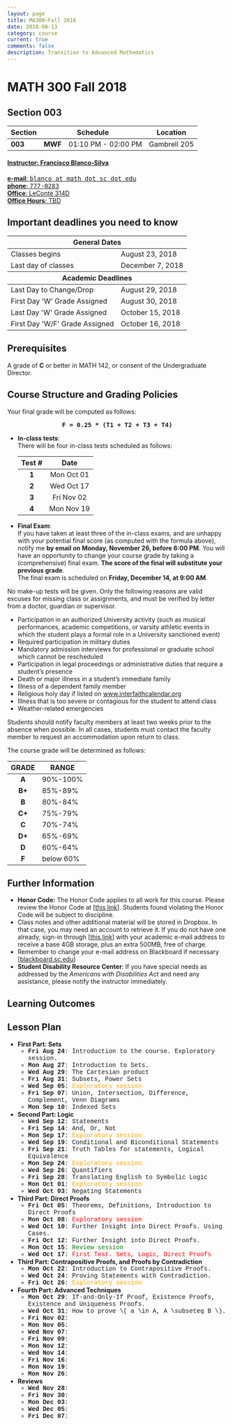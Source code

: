 ```yaml
---
layout: page
title: MA300—Fall 2018
date: 2018-08-13 
category: course
current: true  
comments: false
description: Transition to Advanced Mathematics
---
```


# MATH 300 Fall 2018

## Section 003

<!-- Meeting Times -->

<div class="row">
	<div class="col-sm-2 col-lg-2"></div>
    <div class="col-sm-8 col-lg-8">
        <table class="table table-striped">
        <thead>
            <tr>
            	<th style="text-align:left;"><strong>Section</strong></th>
                <th style="text-align:center;" colspan="2"><strong>Schedule</strong></th>
                <th style="text-align:center;"><strong>Location</strong></th>
            </tr>
        </thead>
            <tr>
            	<td style="text-align:left;"><strong>003</strong></td>
                <td style="text-align:right;"><strong>MWF</strong></td>
                <td style="text-align:left;">01:10 PM - 02:00 PM</td>
                <td style="text-align:center;">Gambrell 205</td>
            </tr>
        </table>
    </div>
	<div class="col-sm-2 col-lg-2"></div>
</div>

<!-- Instructor information -->

<div class="row">
	<div class="col-sm-2 col-lg-2">
	</div>
	<div class="col-sm-8 col-lg-8">
		<div class="list-group">
            <a href="mailto:blanco@math.sc.edu" class="list-group-item">
                <h4 class="list-group-item-heading"><strong>Instructor</strong>: Francisco Blanco-Silva</h4>
                <p class="list-group-item-text">
                    <strong>e-mail</strong>: <tt>blanco at math dot sc dot edu</tt><br/>
                    <strong>phone</strong>: <tt>777-0283</tt><br/>
                    <strong>Office</strong>: LeConte 314D<br />
                    <strong>Office Hours</strong>: TBD
                </p>
            </a>
        </div>
	</div>	
	<div class="col-sm-2 col-lg-2">
	</div>
</div>



<!-- Textbook -->




## Important deadlines you need to know

<div class="row">
	<div class="col-sm-2 col-lg-2"></div>
	<div class="col-sm-8 col-lg-8">
		<table class="table table-striped">
			<thead>
				<tr>
					<th colspan="2">General Dates</th>
				</tr>
			</thead>
			<tbody>
				<tr>
					<td>Classes begins</td>
					<td>August 23, 2018</td>
				</tr>
				<tr>
					<td>Last day of classes</td>
					<td>December 7, 2018</td>
				</tr>
				<thead>
					<tr>
						<th colspan="2">Academic Deadlines</th>
					</tr>
				</thead>
				<tr>
					<td>Last Day to Change/Drop</td>
					<td>August 29, 2018</td>
				</tr>
				<tr>
					<td>First Day 'W' Grade Assigned</td>
					<td>August 30, 2018</td>
				</tr>
				<tr>
					<td>Last Day 'W' Grade Assigned</td>
					<td>October 15, 2018</td>
				</tr>
				<tr>
					<td>First Day 'W/F' Grade Assigned</td>
					<td>October 16, 2018</td>
				</tr>
			</tbody>
		</table>
	</div>
	<div class="col-sm-2 col-lg-2"></div>
</div>

## Prerequisites

A grade of **C** or better in MATH 142, or consent of the Undergraduate Director.

## Course Structure and Grading Policies

Your final grade will be computed as follows:

<div class="alert alert-warning" role="alert" style="text-align:center;">
    <strong><tt>F = 0.25 * (T1 + T2 + T3 + T4)</tt></strong>
</div>

<div class="row">
	<div class="col-sm-12 col-lg-12">
		<ul class="list-group">
			<li class="list-group-item">
			<strong>In-class tests</strong>:<br/>  
			There will be four in-class tests scheduled as follows:
				<div class="row">
					<div class="col-sm-4 col-lg-4">
					</div>
					<div class="col-sm-4 col-lg-4">
						<table class="table table-striped">
							<thead>
								<tr>
									<th>Test #</th>
									<th style="text-align: center;">Date</th>
								</tr>
							</thead>
							<tbody>
								<tr>
									<td align="center"><strong>1</strong></td>
									<td align="center">Mon Oct 01</td>
								</tr>
								<tr>
									<td align="center"><strong>2</strong></td>
									<td align="center">Wed Oct 17</td>
								</tr>
								<tr>
									<td align="center"><strong>3</strong></td>
									<td align="center">Fri Nov 02</td>
								</tr>
								<tr>
									<td align="center"><strong>4</strong></td>
									<td align="center">Mon Nov 19</td>
								</tr>
							</tbody>
						</table>
					</div>
					<div class="col-sm-4 col-lg-4">
					</div>
				</div>
			</li>
        	<li class="list-group-item">
        		<strong>Final Exam</strong>:<br/>
        		If you have taken at least three of the in-class exams, and are unhappy with your potential final score (as computed with the formula above), notify me <strong>by email on Monday, November 26, before 6:00 PM.</strong>  You will have an opportunity to change your course grade by taking a (comprehensive) final exam.  <strong>The score of the final will substitute your previous grade</strong>.<br/>
        		The final exam is scheduled on <strong>Friday, December 14, at 9:00 AM</strong>.
        	</li>
        </ul>
    </div>
</div>

<div class="alert alert-danger" role="alert">
    No make-up tests will be given. Only the following reasons are valid excuses for missing class or assignments, and must be verified by letter from a doctor, guardian or supervisor.
    <ul>
        <li> Participation in an authorized University activity (such as musical performances, academic competitions, or varsity athletic events in which the student plays a formal role in a University sanctioned event)</li>
        <li> Required participation in military duties</li>
        <li> Mandatory admission interviews for professional or graduate school which cannot be rescheduled</li>
        <li> Participation in legal proceedings or administrative duties that require a student’s presence</li>
        <li> Death or major illness in a student’s immediate family</li>
        <li> Illness of a dependent family member</li>
        <li> Religious holy day if listed on <a href="http://www.interfaithcalendar.org">www.interfaithcalendar.org</a></li>
        <li> Illness that is too severe or contagious for the student to attend class</li>
        <li> Weather-related emergencies</li>
    </ul>
    Students should notify faculty members at least two weeks prior to the absence when possible. In all cases, students must contact the faculty member to request an accommodation upon return to class.
</div>

The course grade will be determined as follows:

<div class="row">
    <div class="col-sm-4 col-lg-4">
    </div>
    <div class="col-sm-4 col-lg-4">
        <table class="table table-striped">
            <thead>
                <tr>
                    <th>GRADE</th>
                    <th>RANGE</th>
                </tr>
            </thead>
            <tbody>
                <tr>
                    <td align="center"><strong>A</strong></td>
                    <td>90%-100%</td>
                </tr>
                <tr>
                    <td align="center"><strong>B+</strong></td>
                    <td>85%-89%</td>
                </tr>
                <tr>
                    <td align="center"><strong>B</strong></td>
                    <td>80%-84%</td>
                </tr>
                <tr>
                    <td align="center"><strong>C+</strong></td>
                    <td>75%-79%</td>
                </tr>
                <tr>
                    <td align="center"><strong>C</strong></td>
                    <td>70%-74%</td>
                </tr>
                <tr>
                    <td align="center"><strong>D+</strong></td>
                    <td>65%-69%</td>
                </tr>
                <tr>
                    <td align="center"><strong>D</strong></td>
                    <td>60%-64%</td>
                </tr>
                <tr>
                    <td align="center"><strong>F</strong></td>
                    <td>below 60%</td>
                </tr>
            </tbody>
        </table>
    </div>
    <div class="col-sm-4 col-lg-4">
    </div>
</div>

## Further Information

<ul class="list-group">
    <li class="list-group-item">
    	<strong>Honor Code:</strong> The Honor Code applies to all work for this course.  Please review the Honor Code at [<a href="http://www.sc.edu/academicintegrity">this link</a>].  Students found violating the Honor Code will be subject to discipline.
    </li>
    <li class="list-group-item">
    	Class notes and other additional material will be stored in Dropbox. In that case, you may need an account to retrieve it. If you do not have one already, sign-in through [<a href="http://db.tt/Mtz4IUP">this link</a>] with your academic e-mail address to receive a base 4GB storage, plus an extra 500MB, free of charge.
    </li>
    <li class="list-group-item">
    	Remember to change your e-mail address on Blackboard if necessary [<a href="http://blackboard.sc.edu/">blackboard.sc.edu</a>]
    </li>
    <li class="list-group-item">
    	<strong>Student Disability Resource Center</strong>: If you have special needs as addressed by the <em>Americans with Disabilities Act</em> and need any assistance, please notify the instructor immediately.
    </li>
</ul>

## Learning Outcomes



<div class="well">
	<h2>Lesson Plan</h2>
	<ul class="list-group">
		<li class="list-group-item">
			<strong>First Part: Sets</strong>
			<ul style="font-family:Courier;" >
				<li>
					<strong>Fri Aug 24</strong>: Introduction to the course.  Exploratory session.
				</li>
				<li>
					<strong>Mon Aug 27</strong>: Introduction to Sets.
				</li>
				<li>
					<strong>Wed Aug 29</strong>: The Cartesian product
				</li>
				<li>
					<strong>Fri Aug 31</strong>: Subsets, Power Sets
				</li>
				<li>
					<strong>Wed Sep 05</strong>: <span style="color:orange;">Exploratory session</span>
				</li>
				<li>
					<strong>Fri Sep 07</strong>: Union, Intersection, Difference, Complement, Venn Diagrams
				</li>
				<li>
					<strong>Mon Sep 10</strong>: Indexed Sets
				</li>
			</ul>
		</li>
		<li class="list-group-item">
			<strong>Second Part: Logic</strong>			
			<ul style="font-family:Courier;">
				<li>
					<strong>Wed Sep 12</strong>: Statements
				</li>
				<li>
					<strong>Fri Sep 14</strong>: And, Or, Not
				</li>
				<li>
					<strong>Mon Sep 17</strong>: <span style="color:orange;">Exploratory session</span>
				</li>
				<li>
					<strong>Wed Sep 19</strong>: Conditional and Biconditional Statements
				</li>
				<li>
					<strong>Fri Sep 21</strong>: Truth Tables for statements, Logical Equivalence
				</li>
				<li>
					<strong>Mon Sep 24</strong>: <span style="color:orange;">Exploratory session</span>
				</li>
				<li>
					<strong>Wed Sep 26</strong>: Quantifiers
				</li>
				<li>
					<strong>Fri Sep 28</strong>: Translating English to Symbolic Logic
				</li>
				<li>
					<strong>Mon Oct 01</strong>: <span style="color:orange;">Exploratory session</span>
				</li>
				<li>
					<strong>Wed Oct 03</strong>: Negating Statements
				</li>
			</ul>
		</li>
		<li class="list-group-item">
			<strong>Third Part: Direct Proofs</strong>
			<ul style="font-family:Courier;">
				<li>
					<strong>Fri Oct 05</strong>: Theorems, Definitions, Introduction to Direct Proofs
				</li>
				<li>
					<strong>Mon Oct 08</strong>: <span style="color:red;">Exploratory session</span>
				</li>
				<li>
					<strong>Wed Oct 10</strong>: Further Insight into Direct Proofs. Using Cases.
				</li>
				<li>
					<strong>Fri Oct 12</strong>: Further Insight into Direct Proofs.
				</li>
				<li>
					<strong>Mon Oct 15</strong>: <span style="color:green;">Review session</span>
				</li>
				<li>
					<strong>Wed Oct 17</strong>: <span style="color:red;">First Test. Sets, Logic, Direct Proofs</span>
				</li>
			</ul>
		</li>
		<li class="list-group-item">
			<strong>Third Part: Contrapositive Proofs, and Proofs by Contradiction</strong>
			<ul style="font-family:Courier;" >				
				<li>
					<strong>Mon Oct 22</strong>: Introduction to Contrapositive Proofs. 
				</li>
				<li>
					<strong>Wed Oct 24</strong>: Proving Statements with Contradiction.
				</li>
				<li>
					<strong>Fri Oct 26</strong>: <span style="color:orange;">Exploratory session</span>
				</li>
			</ul>
		</li>
		<li class="list-group-item">
			<strong>Fourth Part: Advanced Techniques</strong>
			<ul style="font-family:Courier;" >				
				<li>
					<strong>Mon Oct 29</strong>: If-and-Only-If Proof, Existence Proofs, Existence and Uniqueness Proofs.
				</li>
				<li>
					<strong>Wed Oct 31</strong>: How to prove \( a \in A, A \subseteq B \). 
				</li>
				<li>
					<strong>Fri Nov 02</strong>: 
				</li>
				<li>
					<strong>Mon Nov 05</strong>: 
				</li>
				<li>
					<strong>Wed Nov 07</strong>: 
				</li>
				<li>
					<strong>Fri Nov 09</strong>: 
				</li>
				<li>
					<strong>Mon Nov 12</strong>: 
				</li>
				<li>
					<strong>Wed Nov 14</strong>: 
				</li>
				<li>
					<strong>Fri Nov 16</strong>: 
				</li>
				<li>
					<strong>Mon Nov 19</strong>: 
				</li>
				<li>
					<strong>Mon Nov 26</strong>: 
				</li>
			</ul>
		</li>
		<li class="list-group-item">
			<strong>Reviews</strong>
			<ul style="font-family:Courier;" >
				<li>	
					<strong>Wed Nov 28</strong>: 
				</li>
				<li>
					<strong>Fri Nov 30</strong>: 
				</li>
				<li>
					<strong>Mon Dec 03</strong>:  
				</li>
				<li>
					<strong>Wed Dec 05</strong>: 
				</li>
				<li>
					<strong>Fri Dec 07</strong>: 
				</li>
			</ul>
		</li>
	</ul>
</div>
	
